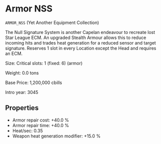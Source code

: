 # Armor NSS

`ARMOR_NSS` (Yet Another Equipment Collection)

The Null Signature System is another Capelan endeavour to recreate lost Star League ECM. An upgraded Stealth Armour allows this to reduce incoming hits and trades heat generation for a reduced sensor and target signature. Reserves 1 slot in every Location except the Head and requires an ECM.

Size: Critical slots: 1 (fixed: 6) (armor)

Weight: 0.0 tons

Base Price: 1,200,000 cbills

Intro year: 3045

## Properties
* Armor repair cost: +40.0 %
* Armor repair time: +40.0 %
* Heat/sec: 0.35 
* Weapon heat generation modifier: +15.0 %
